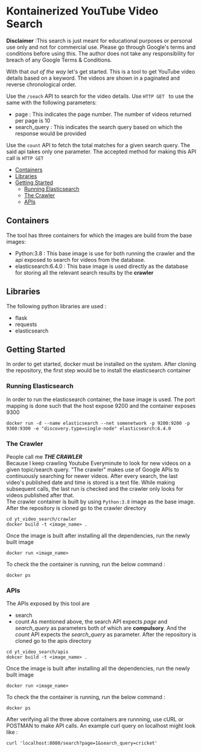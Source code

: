 # Kontainerized YouTube Video Search
**Disclaimer** :This search is just meant for educational purposes or personal use only and not for commercial use. Please go through Google's terms and conditions before using this. The author does not take any responsibility for breach of any Google Terms & Conditions. 

With that _out of the way_ let's get started. This is a tool to get YouTube video details based on a keyword. 
The videos are shown in a paginated and reverse chronological order. 

Use the `/seach` API to search for the video details. Use `HTTP GET ` to use the same with the following parameters:
 - page : This indicates the page number. The number of videos returned per page is 10
 - search_query : This indicates the search query based on which the response would be provided
 
Use the `count` API to fetch the total matches for a given search query. The said api takes only one parameter. The accepted method for making this API call is `HTTP GET`

* [Containers](#containers)
* [Libraries](#libraries)
* [Getting Started](#how_to)
    * [Running Elasticsearch](#running-elasticsearch)
    * [The Crawler](#the-crawler)
    * [APIs](#apis)


## Containers 
The tool has three containers for which the images are build from the base images: 
- Python:3.8 : This base image is use for both running the crawler and the api exposed to search for videos from the database. 
- elasticsearch:6.4.0 : This base image is used directly as the database for storing all the relevant search results by the __crawler__

## Libraries 
The following python libraries are used :
- flask
- requests
- elasticsearch


 ## Getting Started
 In order to get started, docker must be installed on the system. After cloning the repository, the first step would be to install the elasticsearch container 
 
 ### Running Elasticsearch
 In order to run the elasticsearch container, the base image is used. The port mapping is done such that the host expose 9200 and the container exposes 9300
 ```buildoutcfg
docker run -d --name elasticsearch --net somenetwork -p 9200:9200 -p 9300:9300 -e "discovery.type=single-node" elasticsearch:6.4.0
```
### The Crawler
People call me ___THE CRAWLER___  
Because I keep crawling Youtube Everyminute to look for new videos on a given topic/search query. 
"The crawler" makes use of Google APIs to continuously searching for newer videos. After every search, the last video's published date and time is stored is a text file. While making subsequent calls, the last run is checked and the crawler only looks for videos published after that.  
The crawler container is built by using `Python:3.8` image as the base image. 
After the repository is cloned go to the crawler directory
```buildoutcfg
cd yt_video_search/crawler
docker build -t <image_name> .
```
Once the image is built after installing all the dependencies, run the newly built image
```
docker run <image_name>
```
To check the the container is running, run the below command :
```buildoutcfg
docker ps
```

### APIs
The APIs exposed by this tool are 
* search
* count
As mentioned above, the search API expects _page_ and _search_query_ as parameters both of which are __compulsory__. And the _count_ API expects the _search_query_ as parameter. 
 After the repository is cloned go to the apis directory
 ```buildoutcfg
cd yt_video_search/apis
dokcer build -t <image_name> .
```
Once the image is built after installing all the dependencies, run the newly built image
```
docker run <image_name>
```
To check the the container is running, run the below command :
```buildoutcfg
docker ps
```

After verifying all the three above containers are runnning, use cURL or POSTMAN to make API calls. 
An example curl query on localhost might look like :
```buildoutcfg
curl 'localhost:8080/search?page=1&search_query=cricket'
```


